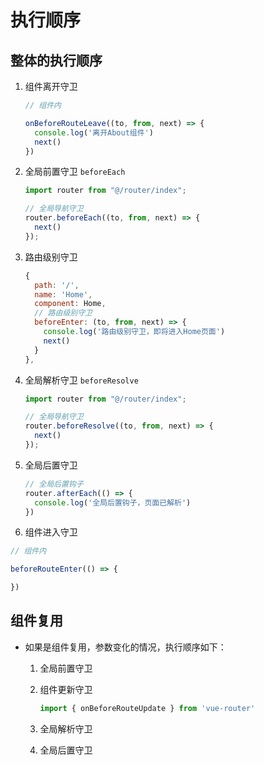 # 执行顺序

## 整体的执行顺序

1. 组件离开守卫

    ```js
    // 组件内

    onBeforeRouteLeave((to, from, next) => {
      console.log('离开About组件')
      next()
    })
    ```

2. 全局前置守卫 `beforeEach`

    ```js
    import router from "@/router/index";

    // 全局导航守卫
    router.beforeEach((to, from, next) => {
      next()
    });
    ```

3. 路由级别守卫

    ```js
    {
      path: '/',
      name: 'Home',
      component: Home,
      // 路由级别守卫
      beforeEnter: (to, from, next) => {
        console.log('路由级别守卫，即将进入Home页面')
        next()
      }
    },
    ```

4. 全局解析守卫 `beforeResolve`

    ```js
    import router from "@/router/index";

    // 全局导航守卫
    router.beforeResolve((to, from, next) => {
      next()
    });
    ```

5. 全局后置守卫

    ```js
    // 全局后置钩子
    router.afterEach(() => {
      console.log('全局后置钩子，页面已解析')
    })
    ```

6. 组件进入守卫

  ```js
  // 组件内

  beforeRouteEnter(() => {

  })
  ```

## 组件复用

+ 如果是组件复用，参数变化的情况，执行顺序如下：

  1. 全局前置守卫

  2. 组件更新守卫

      ```js
      import { onBeforeRouteUpdate } from 'vue-router'
      ```

  3. 全局解析守卫

  4. 全局后置守卫

